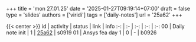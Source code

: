 +++
title = 'mon 27.01.25'
date = '2025-01-27T09:19:14+07:00'
draft = false
type = 'slides'
authors = ['viridi']
tags = ['daily-notes']
url = '25a62'
+++

{{< center >}}
id | activity | status | link | info
:-: | :- | :-: | :-: | :-:
00 | Daily note init         | 1 | [25a62](/rusn/25a62) | s0919
01 | Ansys fea day 1         | 0 | - | b0926
